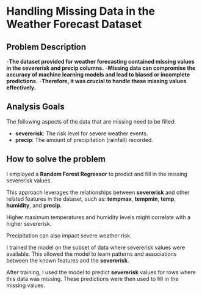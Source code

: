 
# Handling Missing Data in the Weather Forecast Dataset

## Problem Description
-**The dataset provided for weather forecasting contained missing values in the severerisk and precip columns.**
-**Missing data can compromise the accuracy of machine learning models and lead to biased or incomplete predictions.**
-**Therefore, it was crucial to handle these missing values effectively.**

## Analysis Goals

The following aspects of the data that are missing need to be filled:

- **severerisk**: The risk level for severe weather events.
- **precip**: The amount of precipitation (rainfall) recorded.


## How to solve the problem

I employed a **Random Forest Regressor** to predict and fill in the missing severerisk values.

This approach leverages the relationships between **severerisk** and other related features in the dataset, such as:
 **tempmax**, **tempmin**, **temp**, **humidity**, and **precip**.

Higher maximum temperatures and humidity levels might correlate with a higher severerisk.

Precipitation can also impact severe weather risk.

I trained the model on the subset of data where severerisk values were available. This allowed the model to learn patterns and associations between the known features and the **severerisk**.

After training, I used the model to predict **severerisk** values for rows where this data was missing. These predictions were then used to fill in the missing values.
